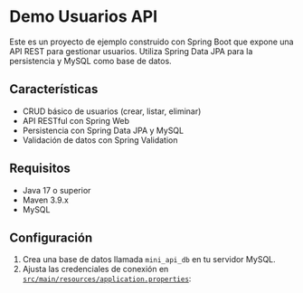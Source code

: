# Demo Usuarios API

Este es un proyecto de ejemplo construido con Spring Boot que expone una API REST para gestionar usuarios. Utiliza Spring Data JPA para la persistencia y MySQL como base de datos.

## Características

- CRUD básico de usuarios (crear, listar, eliminar)
- API RESTful con Spring Web
- Persistencia con Spring Data JPA y MySQL
- Validación de datos con Spring Validation

## Requisitos

- Java 17 o superior
- Maven 3.9.x
- MySQL

## Configuración

1. Crea una base de datos llamada `mini_api_db` en tu servidor MySQL.
2. Ajusta las credenciales de conexión en [`src/main/resources/application.properties`](src/main/resources/application.properties):
